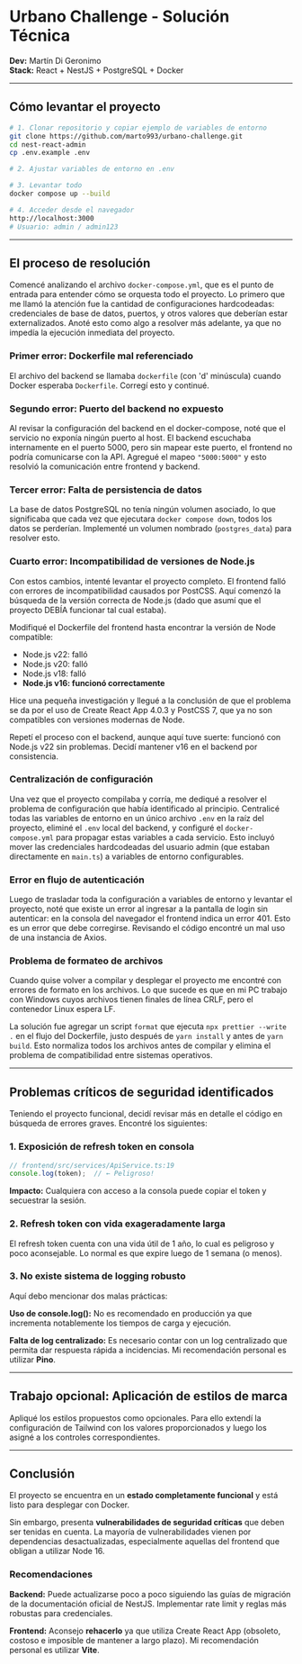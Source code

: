 # Urbano Challenge - Solución Técnica

**Dev:** Martín Di Geronimo  
**Stack:** React + NestJS + PostgreSQL + Docker  

---

## Cómo levantar el proyecto

```bash
# 1. Clonar repositorio y copiar ejemplo de variables de entorno
git clone https://github.com/marto993/urbano-challenge.git
cd nest-react-admin
cp .env.example .env

# 2. Ajustar variables de entorno en .env

# 3. Levantar todo
docker compose up --build

# 4. Acceder desde el navegador
http://localhost:3000
# Usuario: admin / admin123
```

---

## El proceso de resolución

Comencé analizando el archivo `docker-compose.yml`, que es el punto de entrada para entender cómo se orquesta todo el proyecto. Lo primero que me llamó la atención fue la cantidad de configuraciones hardcodeadas: credenciales de base de datos, puertos, y otros valores que deberían estar externalizados. Anoté esto como algo a resolver más adelante, ya que no impedía la ejecución inmediata del proyecto.

### Primer error: Dockerfile mal referenciado

El archivo del backend se llamaba `dockerfile` (con 'd' minúscula) cuando Docker esperaba `Dockerfile`. Corregí esto y continué.

### Segundo error: Puerto del backend no expuesto

Al revisar la configuración del backend en el docker-compose, noté que el servicio no exponía ningún puerto al host. El backend escuchaba internamente en el puerto 5000, pero sin mapear este puerto, el frontend no podría comunicarse con la API. Agregué el mapeo `"5000:5000"` y esto resolvió la comunicación entre frontend y backend.

### Tercer error: Falta de persistencia de datos

La base de datos PostgreSQL no tenía ningún volumen asociado, lo que significaba que cada vez que ejecutara `docker compose down`, todos los datos se perderían. Implementé un volumen nombrado (`postgres_data`) para resolver esto.

### Cuarto error: Incompatibilidad de versiones de Node.js

Con estos cambios, intenté levantar el proyecto completo. El frontend falló con errores de incompatibilidad causados por PostCSS. Aquí comenzó la búsqueda de la versión correcta de Node.js (dado que asumí que el proyecto DEBÍA funcionar tal cual estaba). 

Modifiqué el Dockerfile del frontend hasta encontrar la versión de Node compatible:
- Node.js v22: falló
- Node.js v20: falló  
- Node.js v18: falló
- **Node.js v16: funcionó correctamente**

Hice una pequeña investigación y llegué a la conclusión de que el problema se da por el uso de Create React App 4.0.3 y PostCSS 7, que ya no son compatibles con versiones modernas de Node.

Repetí el proceso con el backend, aunque aquí tuve suerte: funcionó con Node.js v22 sin problemas. Decidí mantener v16 en el backend por consistencia.

### Centralización de configuración

Una vez que el proyecto compilaba y corría, me dediqué a resolver el problema de configuración que había identificado al principio. Centralicé todas las variables de entorno en un único archivo `.env` en la raíz del proyecto, eliminé el `.env` local del backend, y configuré el `docker-compose.yml` para propagar estas variables a cada servicio. Esto incluyó mover las credenciales hardcodeadas del usuario admin (que estaban directamente en `main.ts`) a variables de entorno configurables.

### Error en flujo de autenticación

Luego de trasladar toda la configuración a variables de entorno y levantar el proyecto, noté que existe un error al ingresar a la pantalla de login sin autenticar: en la consola del navegador el frontend indica un error 401. Esto es un error que debe corregirse. Revisando el código encontré un mal uso de una instancia de Axios.

### Problema de formateo de archivos

Cuando quise volver a compilar y desplegar el proyecto me encontré con errores de formato en los archivos. Lo que sucede es que en mi PC trabajo con Windows cuyos archivos tienen finales de línea CRLF, pero el contenedor Linux espera LF. 

La solución fue agregar un script `format` que ejecuta `npx prettier --write .` en el flujo del Dockerfile, justo después de `yarn install` y antes de `yarn build`. Esto normaliza todos los archivos antes de compilar y elimina el problema de compatibilidad entre sistemas operativos.

---

## Problemas críticos de seguridad identificados

Teniendo el proyecto funcional, decidí revisar más en detalle el código en búsqueda de errores graves. Encontré los siguientes:

### 1. Exposición de refresh token en consola

```typescript
// frontend/src/services/ApiService.ts:19
console.log(token);  // ← Peligroso!
```

**Impacto:** Cualquiera con acceso a la consola puede copiar el token y secuestrar la sesión.

### 2. Refresh token con vida exageradamente larga

El refresh token cuenta con una vida útil de 1 año, lo cual es peligroso y poco aconsejable. Lo normal es que expire luego de 1 semana (o menos).

### 3. No existe sistema de logging robusto

Aquí debo mencionar dos malas prácticas:

**Uso de console.log():** No es recomendado en producción ya que incrementa notablemente los tiempos de carga y ejecución.

**Falta de log centralizado:** Es necesario contar con un log centralizado que permita dar respuesta rápida a incidencias. Mi recomendación personal es utilizar **Pino**.

---

## Trabajo opcional: Aplicación de estilos de marca

Apliqué los estilos propuestos como opcionales. Para ello extendí la configuración de Tailwind con los valores proporcionados y luego los asigné a los controles correspondientes.

---

## Conclusión

El proyecto se encuentra en un **estado completamente funcional** y está listo para desplegar con Docker. 

Sin embargo, presenta **vulnerabilidades de seguridad críticas** que deben ser tenidas en cuenta. La mayoría de vulnerabilidades vienen por dependencias desactualizadas, especialmente aquellas del frontend que obligan a utilizar Node 16.

### Recomendaciones

**Backend:** Puede actualizarse poco a poco siguiendo las guías de migración de la documentación oficial de NestJS. Implementar rate limit y reglas más robustas para credenciales.

**Frontend:** Aconsejo **rehacerlo** ya que utiliza Create React App (obsoleto, costoso e imposible de mantener a largo plazo). Mi recomendación personal es utilizar **Vite**.